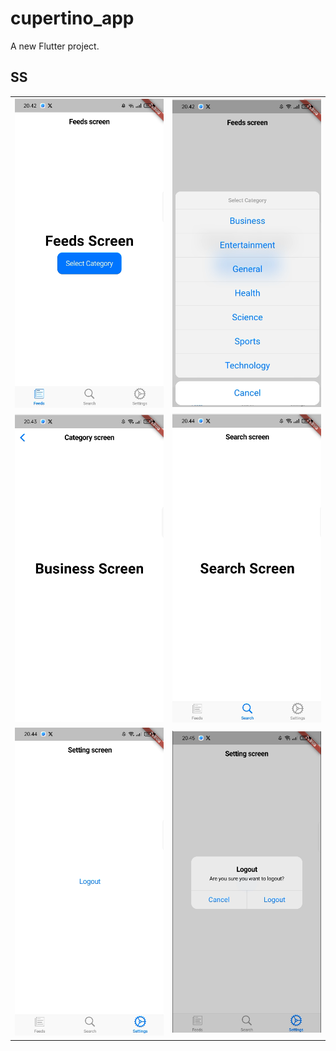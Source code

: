 # cupertino_app

A new Flutter project.

## SS

<table width="100%">
  <tr>
    <td align="center" width="50%"><img src="assets/readme/1.png" width="400"/></td>
    <td align="center" width="50%"><img src="assets/readme/2.png" width="400"/></td>
  </tr>
  <tr>
    <td align="center" width="50%"><img src="assets/readme/3.png" width="400"/></td>
    <td align="center" width="50%"><img src="assets/readme/4.png" width="400"/></td>
    </tr>
    <tr>
    <td align="center" width="50%"><img src="assets/readme/5.png" width="400"/></td>
    <td align="center" width="50%"><img src="assets/readme/6.png" width="400"/></td>
    </tr>
    
</table>
